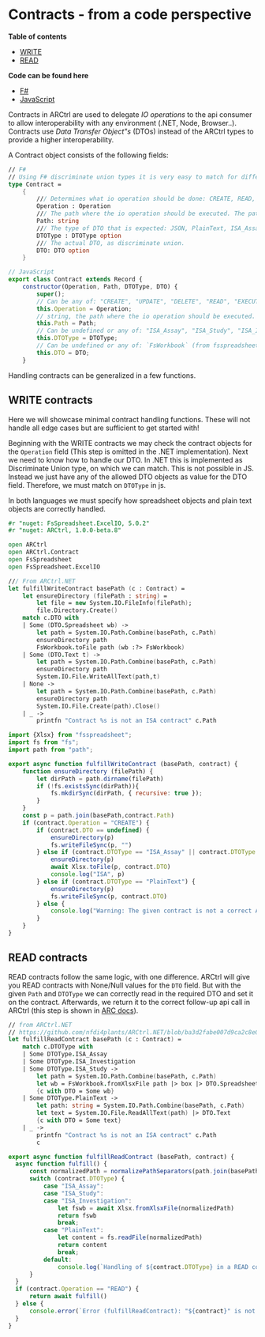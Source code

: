 # Contracts - from a code perspective

**Table of contents**
- [WRITE](#write-contracts)
- [READ](#read-contracts)

**Code can be found here**
- [F#](/docs/scripts_fsharp/Contracts.fsx)
- [JavaScript](/docs/scripts_js/Contracts.js)


Contracts in ARCtrl are used to delegate *IO operations* to the api consumer to allow interoperability with any environment (.NET, Node, Browser..). Contracts use *Data Transfer Object"s* (DTOs) instead of the ARCtrl types to provide a higher interoperability.

A Contract object consists of the following fields:

```fsharp
// F#
// Using F# discriminate union types it is very easy to match for differen cases.
type Contract = 
    {
        /// Determines what io operation should be done: CREATE, READ, DELETE, ...
        Operation : Operation
        /// The path where the io operation should be executed. The path is relative to ARC root.
        Path: string
        /// The type of DTO that is expected: JSON, PlainText, ISA_Assay, ISA_Study, ISA_Investigation,..
        DTOType : DTOType option
        /// The actual DTO, as discriminate union.
        DTO: DTO option
    }
```

```js
// JavaScript
export class Contract extends Record {
    constructor(Operation, Path, DTOType, DTO) {
        super();
        // Can be any of: "CREATE", "UPDATE", "DELETE", "READ", "EXECUTE"
        this.Operation = Operation;
        // string, the path where the io operation should be executed. The path is relative to ARC root
        this.Path = Path;
        // Can be undefined or any of: "ISA_Assay", "ISA_Study", "ISA_Investigation", "JSON", "Markdown", "CWL", "PlainText", "Cli".
        this.DTOType = DTOType;
        // Can be undefined or any of: `FsWorkbook` (from fsspreadsheet), string (e.g. json,..), or a `CLITool`.
        this.DTO = DTO;
    }
```

Handling contracts can be generalized in a few functions.

## WRITE contracts

Here we will showcase minimal contract handling functions. These will not handle all edge cases but are sufficient to get started with!

Beginning with the WRITE contracts we may check the contract objects for the `Operation` field (This step is omitted in the .NET implementation). 
Next we need to know how to handle our DTO. In .NET this is implemented as Discriminate Union type, on which we can match. This is not possible in JS. Instead we just have any of the allowed DTO objects as value for the DTO field. Therefore, we must match on `DTOType` in js. 

In both languages we must specify how spreadsheet objects and plain text objects are correctly handled.

```fsharp
#r "nuget: FsSpreadsheet.ExcelIO, 5.0.2"
#r "nuget: ARCtrl, 1.0.0-beta.8"

open ARCtrl
open ARCtrl.Contract
open FsSpreadsheet
open FsSpreadsheet.ExcelIO

/// From ARCtrl.NET
let fulfillWriteContract basePath (c : Contract) =
    let ensureDirectory (filePath : string) =
        let file = new System.IO.FileInfo(filePath);
        file.Directory.Create()
    match c.DTO with
    | Some (DTO.Spreadsheet wb) ->
        let path = System.IO.Path.Combine(basePath, c.Path)
        ensureDirectory path
        FsWorkbook.toFile path (wb :?> FsWorkbook)
    | Some (DTO.Text t) ->
        let path = System.IO.Path.Combine(basePath, c.Path)
        ensureDirectory path
        System.IO.File.WriteAllText(path,t)
    | None ->
        let path = System.IO.Path.Combine(basePath, c.Path)
        ensureDirectory path
        System.IO.File.Create(path).Close()
    | _ ->
        printfn "Contract %s is not an ISA contract" c.Path
```

```js
import {Xlsx} from "fsspreadsheet";
import fs from "fs";
import path from "path";

export async function fulfillWriteContract (basePath, contract) {
    function ensureDirectory (filePath) {
        let dirPath = path.dirname(filePath)
        if (!fs.existsSync(dirPath)){
            fs.mkdirSync(dirPath, { recursive: true });
        }
    }
    const p = path.join(basePath,contract.Path)
    if (contract.Operation = "CREATE") {
        if (contract.DTO == undefined) {
            ensureDirectory(p)
            fs.writeFileSync(p, "")
        } else if (contract.DTOType == "ISA_Assay" || contract.DTOType == "ISA_Study" || contract.DTOType == "ISA_Investigation") {
            ensureDirectory(p)
            await Xlsx.toFile(p, contract.DTO)
            console.log("ISA", p)
        } else if (contract.DTOType == "PlainText") {
            ensureDirectory(p)
            fs.writeFileSync(p, contract.DTO)
        } else {
            console.log("Warning: The given contract is not a correct ARC write contract: ", contract)
        }
    }
}
```


## READ contracts

READ contracts follow the same logic, with one difference. ARCtrl will give you READ contracts with None/Null values for the `DTO` field. But with the given `Path` and `DTOType` we can correctly read in the required DTO and set it on the contract. Afterwards, we return it to the correct follow-up api call in ARCtrl (this step is shown in [ARC docs](./ARC.md)).

```fsharp
// from ARCtrl.NET
// https://github.com/nfdi4plants/ARCtrl.NET/blob/ba3d2fabe007d9ca2c8e07b62d02ddc5264306d0/src/ARCtrl.NET/Contract.fs#L7
let fulfillReadContract basePath (c : Contract) =
    match c.DTOType with
    | Some DTOType.ISA_Assay 
    | Some DTOType.ISA_Investigation 
    | Some DTOType.ISA_Study ->
        let path = System.IO.Path.Combine(basePath, c.Path)
        let wb = FsWorkbook.fromXlsxFile path |> box |> DTO.Spreadsheet
        {c with DTO = Some wb}
    | Some DTOType.PlainText ->
        let path: string = System.IO.Path.Combine(basePath, c.Path)
        let text = System.IO.File.ReadAllText(path) |> DTO.Text
        {c with DTO = Some text}
    | _ -> 
        printfn "Contract %s is not an ISA contract" c.Path 
        c
```

```js
export async function fulfillReadContract (basePath, contract) {
  async function fulfill() {
      const normalizedPath = normalizePathSeparators(path.join(basePath, contract.Path))
      switch (contract.DTOType) {
          case "ISA_Assay":
          case "ISA_Study":
          case "ISA_Investigation":
              let fswb = await Xlsx.fromXlsxFile(normalizedPath)
              return fswb
              break;
          case "PlainText":
              let content = fs.readFile(normalizedPath)
              return content
              break;
          default:
              console.log(`Handling of ${contract.DTOType} in a READ contract is not yet implemented`)
      }
  }
  if (contract.Operation == "READ") {
      return await fulfill()
  } else {
      console.error(`Error (fulfillReadContract): "${contract}" is not a READ contract`)
  }
}
```
